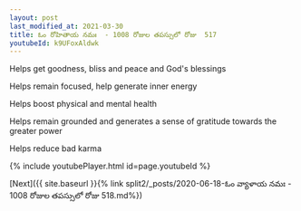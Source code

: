 ```yaml
---
layout: post
last_modified_at: 2021-03-30
title: ఓం రోహితాయ నమః  - 1008 రోజుల తపస్సులో రోజు  517
youtubeId: k9UFoxAldwk
---
```

 
 
Helps get goodness, bliss and peace and God's blessings
 
Helps remain focused, help generate inner energy 
 
Helps boost physical and mental health 
 
Helps remain grounded and generates a sense of gratitude towards the greater power 
 
Helps reduce bad karma
 
 
 
 


{% include youtubePlayer.html id=page.youtubeId %}
 
[Next]({{ site.baseurl }}{% link  split2/_posts/2020-06-18-ఓం వ్యాళాయ నమః  - 1008 రోజుల తపస్సులో రోజు  518.md%})
 
